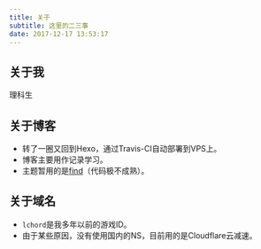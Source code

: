 ```yaml
---
title: 关于
subtitle: 这里的二三事
date: 2017-12-17 13:53:17
---
```


## 关于我
理科生

## 关于博客
- 转了一圈又回到Hexo，通过Travis-CI自动部署到VPS上。
- 博客主要用作记录学习。
- 主题暂用的是[find](https://github.com/lchord/find)（代码极不成熟）。

## 关于域名
- `lchord`是我多年以前的游戏ID。
- 由于某些原因，没有使用国内的NS，目前用的是Cloudflare云减速。
